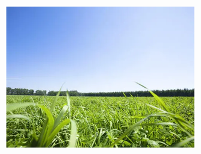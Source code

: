 ![image-20210729184604402](../source/images/%E6%93%8D%E4%BD%9C%E7%B3%BB%E7%BB%9F/image-20210729184604402.png)